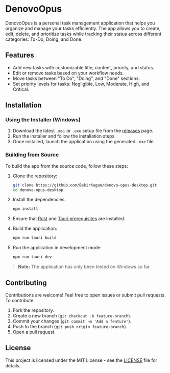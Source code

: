 # DenovoOpus

DenovoOpus is a personal task management application that helps you organize and manage your tasks efficiently. The app allows you to create, edit, delete, and prioritize tasks while tracking their status across different categories: To-Do, Doing, and Done.

## Features

- Add new tasks with customizable title, content, priority, and status.
- Edit or remove tasks based on your workflow needs.
- Move tasks between "To Do", "Doing", and "Done" sections.
- Set priority levels for tasks: Negligible, Low, Moderate, High, and Critical.

## Installation

### Using the Installer (Windows)

1. Download the latest `.msi` or `.exe` setup file from the [releases](https://github.com/BekirKagan/denovo-opus-desktop/releases) page.
2. Run the installer and follow the installation steps.
3. Once installed, launch the application using the generated `.exe` file.

### Building from Source

To build the app from the source code, follow these steps:

1. Clone the repository:
    ```bash
    git clone https://github.com/BekirKagan/denovo-opus-desktop.git
    cd denovo-opus-desktop
    ```

2. Install the dependencies:
    ```bash
    npm install
    ```

3. Ensure that [Rust](https://www.rust-lang.org/tools/install) and [Tauri prerequisites](https://tauri.app/v1/guides/getting-started/prerequisites) are installed.

4. Build the application:
    ```bash
    npm run tauri build
    ```

5. Run the application in development mode:
    ```bash
    npm run tauri dev
    ```

> **Note:** The application has only been tested on Windows so far.

## Contributing

Contributions are welcome! Feel free to open issues or submit pull requests. To contribute:

1. Fork the repository.
2. Create a new branch (`git checkout -b feature-branch`).
3. Commit your changes (`git commit -m 'Add a feature'`).
4. Push to the branch (`git push origin feature-branch`).
5. Open a pull request.

## License

This project is licensed under the MIT License - see the [LICENSE](LICENSE) file for details.

